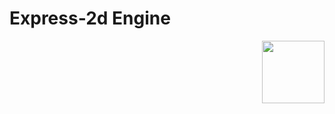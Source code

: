 # Express-2d Engine</br> 
<img align="right" src=https://user-images.githubusercontent.com/26097164/139533903-02945f3a-cef0-4297-b336-634d9f1c430e.png width="100" height="100" >
